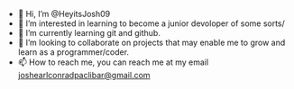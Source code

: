 - 👋 Hi, I’m @HeyitsJosh09
- 👀 I’m interested in learning to become a junior devoloper of some sorts/
- 🌱 I’m currently learning git and github.
- 💞️ I’m looking to collaborate on projects that may enable me to grow and learn as a programmer/coder.
- 📫 How to reach me, you can reach me at my email joshearlconradpaclibar@gmail.com

<!---
HeyitsJosh09/HeyitsJosh09 is a ✨ special ✨ repository because its `README.md` (this file) appears on your GitHub profile.
You can click the Preview link to take a look at your changes.
--->
